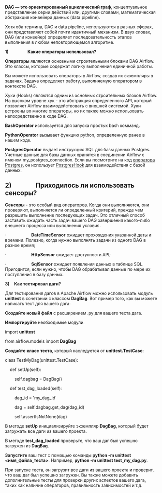 **DAG — это ориентированный ациклический граф**, концептуальное представление серии действий или, другими словами, математическая абстракция конвейера данных (data pipeline).

Хотя оба термина, DAG и data pipeline, используются в разных сферах, они представляют собой почти идентичный механизм. В двух словах, DAG (или конвейер) определяет последовательность этапов выполнения в любом неповторяющемся алгоритме.

**1)**                **Какие операторы использовал?**

**Операторы** являются основными строительными блоками DAG Airflow. Это классы, которые содержат логику выполнения единичной работы.

Вы можете использовать операторы в Airflow, создав их экземпляры в задачах. Задача определяет работу, выполняемую оператором в контексте DAG.

Хуки (Hooks) являются одним из основных строительных блоков Airflow. На высоком уровне хук - это абстракция определенного API, который позволяет Airflow взаимодействовать с внешней системой. Хуки встроены во многие операторы, но их также можно использовать непосредственно в коде DAG.

**BashOperator** используется для запуска простых bash комманд.

**PythonOperator** вызывает функцию python, определенную ранее в нашем коде.

**PostgresOperator** выдает инструкцию SQL для базы данных Postgres. Учетные данные для базы данных хранятся в соединении Airflow с именем my_postgres_connection. Если вы посмотрите на код [оператора Postgres](https://registry.astronomer.io/providers/postgres/modules/postgresoperator), он использует [PostgresHook](https://registry.astronomer.io/providers/postgres/modules/postgreshook) для взаимодействия с базой данных.

## 2)                Приходилось ли использовать сенсоры?

**Сенсоры** - это особый вид операторов. Когда они выполняются, они проверяют, выполняется ли определенный критерий, прежде чем разрешить выполнение последующих задач. Это отличный способ заставить ожидать часть задач вашего DAG завершения какого-либо внешнего процесса или выполнения условия.

·                     **DateTimeSensor** ожидает прохождения указанной даты и времени. Полезно, когда нужно выполнять задачи из одного DAG в разное время;

·                     **HttpSensor** ожидает доступности API;

·                     **SqlSensor** ожидает появления данных в таблице SQL. Пригодится, если нужно, чтобы DAG обрабатывал данные по мере их поступления в базу данных.

**3)**    **Как тестировал даги?**

Для тестирования дагов в Apache Airflow можно использовать модуль **unittest** в сочетании с классом **DagBag**. Вот пример того, как вы можете написать тест для вашего дага:

**Создайте новый файл** с расширением .py для вашего теста дага.

**Импортируйте** необходимые модули:

import **unittest**

from airflow.models import **DagBag**

**Создайте** **класс** **теста**, который наследуется от **unittest.TestCase**:

class TestMyDag(unittest.TestCase):

    def setUp(self):

        self.dagbag = DagBag()

    def test_dag_loaded(self):

        dag_id = 'my_dag_id'

        dag = self.dagbag.get_dag(dag_id)

        self.assertIsNotNone(dag)

В методе **setUp** инициализируйте экземпляр **DagBag**, который будет загружать все даги из вашего проекта.

В методе **test_dag_loaded** проверьте, что ваш даг был успешно загружен из **DagBag**.

**Запустите** ваш тест с помощью команды **python -m unittest <имя_файла_теста>**. Например, **python -m unittest test_my_dag.py**.

При запуске теста, он загрузит все даги из вашего проекта и проверит, что ваш даг был успешно загружен. Вы также можете добавить дополнительные тесты для проверки других аспектов вашего дага, таких как наличие операторов, правильность зависимостей и т.д.
